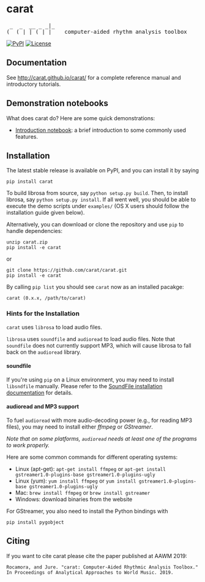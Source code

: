 carat
=====
<pre>
 _  _  __ _ _|_
(_ (_| | (_| |_   computer-aided rhythm analysis toolbox
</pre>


[![PyPI](https://img.shields.io/pypi/v/carat.svg)](https://pypi.python.org/pypi/carat)
[![License](https://img.shields.io/github/license/mrocamora/carat.svg)](https://github.com/mrocamora/carat/blob/master/LICENSE.md)


Documentation
-------------
See http://carat.github.io/carat/ for a complete reference manual and introductory tutorials.


Demonstration notebooks
-----------------------
What does carat do?  Here are some quick demonstrations:

* [Introduction notebook](http://nbviewer.ipython.org/github/librosa/librosa/blob/master/examples/carat%20demo.ipynb): a brief introduction to some commonly used features.


Installation
------------

The latest stable release is available on PyPI, and you can install it by saying
```
pip install carat
```


To build librosa from source, say `python setup.py build`.
Then, to install librosa, say `python setup.py install`.
If all went well, you should be able to execute the demo scripts under `examples/`
(OS X users should follow the installation guide given below).

Alternatively, you can download or clone the repository and use `pip` to handle dependencies:

```
unzip carat.zip
pip install -e carat
```
or
```
git clone https://github.com/carat/carat.git
pip install -e carat
```

By calling `pip list` you should see `carat` now as an installed pacakge:
```
carat (0.x.x, /path/to/carat)
```

### Hints for the Installation

`carat` uses `librosa` to load audio files.

`librosa` uses `soundfile` and `audioread` to load audio files.
Note that `soundfile` does not currently support MP3, which will cause librosa to
fall back on the `audioread` library.

#### soundfile

If you're using `pip` on a Linux environment, you may need to install `libsndfile`
manually.  Please refer to the [SoundFile installation documentation](https://pysoundfile.readthedocs.io/#installation) for details.

#### audioread and MP3 support

To fuel `audioread` with more audio-decoding power (e.g., for reading MP3 files),
you may need to install either *ffmpeg* or *GStreamer*.

*Note that on some platforms, `audioread` needs at least one of the programs to work properly.*

Here are some common commands for different operating systems:

* Linux (apt-get): `apt-get install ffmpeg` or `apt-get install gstreamer1.0-plugins-base gstreamer1.0-plugins-ugly`
* Linux (yum): `yum install ffmpeg` or `yum install gstreamer1.0-plugins-base gstreamer1.0-plugins-ugly`
* Mac: `brew install ffmpeg` or `brew install gstreamer`
* Windows: download binaries from the website

For GStreamer, you also need to install the Python bindings with
```
pip install pygobject
```

Citing
------

If you want to cite carat please cite the paper published at AAWM 2019:

    Rocamora, and Jure. "carat: Computer-Aided Rhythmic Analysis Toolbox." In Proceedings of Analytical Approaches to World Music. 2019.
